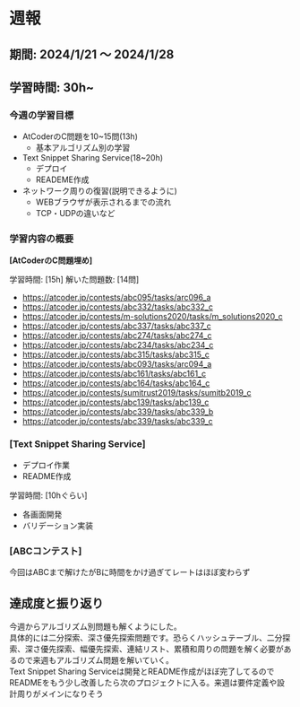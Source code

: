 # 週報

## 期間: 2024/1/21 ～ 2024/1/28

## 学習時間: 30h~

### 今週の学習目標
- AtCoderのC問題を10~15問(13h)
  - 基本アルゴリズム別の学習
- Text Snippet Sharing Service(18~20h)
  - デプロイ
  - READEME作成
- ネットワーク周りの復習(説明できるように)
  - WEBブラウザが表示されるまでの流れ
  - TCP・UDPの違いなど
  
### 学習内容の概要
**[AtCoderのC問題埋め]**

学習時間: [15h]
解いた問題数: [14問]
- https://atcoder.jp/contests/abc095/tasks/arc096_a
- https://atcoder.jp/contests/abc332/tasks/abc332_c
- https://atcoder.jp/contests/m-solutions2020/tasks/m_solutions2020_c
- https://atcoder.jp/contests/abc337/tasks/abc337_c
- https://atcoder.jp/contests/abc274/tasks/abc274_c
- https://atcoder.jp/contests/abc234/tasks/abc234_c
- https://atcoder.jp/contests/abc315/tasks/abc315_c
- https://atcoder.jp/contests/abc093/tasks/arc094_a
- https://atcoder.jp/contests/abc161/tasks/abc161_c
- https://atcoder.jp/contests/abc164/tasks/abc164_c
- https://atcoder.jp/contests/sumitrust2019/tasks/sumitb2019_c
- https://atcoder.jp/contests/abc139/tasks/abc139_c
- https://atcoder.jp/contests/abc339/tasks/abc339_b
- https://atcoder.jp/contests/abc339/tasks/abc339_c



### [Text Snippet Sharing Service]
- デプロイ作業
- README作成

学習時間: [10hぐらい]
- 各画面開発
- バリデーション実装

### [ABCコンテスト]
今回はABCまで解けたがBに時間をかけ過ぎてレートはほぼ変わらず


## 達成度と振り返り
今週からアルゴリズム別問題も解くようにした。</br>
具体的には二分探索、深さ優先探索問題です。恐らくハッシュテーブル、二分探索、深さ優先探索、幅優先探索、連結リスト、累積和周りの問題を解く必要があるので来週もアルゴリズム問題を解いていく。</br>
Text Snippet Sharing Serviceは開発とREADME作成がほぼ完了してるのでREADMEをもう少し改善したら次のプロジェクトに入る。来週は要件定義や設計周りがメインになりそう

